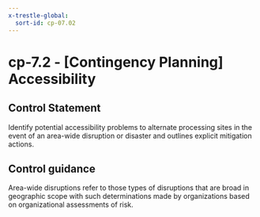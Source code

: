 ```yaml
---
x-trestle-global:
  sort-id: cp-07.02
---
```


# cp-7.2 - \[Contingency Planning\] Accessibility

## Control Statement

Identify potential accessibility problems to alternate processing sites in the event of an area-wide disruption or disaster and outlines explicit mitigation actions.

## Control guidance

Area-wide disruptions refer to those types of disruptions that are broad in geographic scope with such determinations made by organizations based on organizational assessments of risk.
